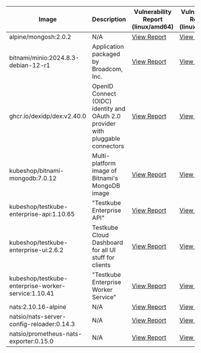 | Image | Description | Vulnerability Report (linux/amd64) | Vulnerability Report (linux/arm64) |
|-------|-------------|------------------------------------|------------------------------------|
| alpine/mongosh:2.0.2 | N/A | [View Report](./mongosh-2.0.2_linux_amd64.md) | [View Report](./mongosh-2.0.2_linux_arm64.md) |
| bitnami/minio:2024.8.3-debian-12-r1 | Application packaged by Broadcom, Inc. | [View Report](./minio-2024.8.3-debian-12-r1_linux_amd64.md) | [View Report](./minio-2024.8.3-debian-12-r1_linux_arm64.md) |
| ghcr.io/dexidp/dex:v2.40.0 | OpenID Connect (OIDC) identity and OAuth 2.0 provider with pluggable connectors | [View Report](./dex-v2.40.0_linux_amd64.md) | [View Report](./dex-v2.40.0_linux_arm64.md) |
| kubeshop/bitnami-mongodb:7.0.12 | Multi-platform image of Bitnami's MongoDB image | [View Report](./bitnami-mongodb-7.0.12_linux_amd64.md) | [View Report](./bitnami-mongodb-7.0.12_linux_arm64.md) |
| kubeshop/testkube-enterprise-api:1.10.65 | "Testkube Enterprise API" | [View Report](./testkube-enterprise-api-1.10.65_linux_amd64.md) | [View Report](./testkube-enterprise-api-1.10.65_linux_arm64.md) |
| kubeshop/testkube-enterprise-ui:2.6.2 | Testkube Cloud Dashboard for all UI stuff for clients | [View Report](./testkube-enterprise-ui-2.6.2_linux_amd64.md) | [View Report](./testkube-enterprise-ui-2.6.2_linux_arm64.md) |
| kubeshop/testkube-enterprise-worker-service:1.10.41 | "Testkube Enterprise Worker Service" | [View Report](./testkube-enterprise-worker-service-1.10.41_linux_amd64.md) | [View Report](./testkube-enterprise-worker-service-1.10.41_linux_arm64.md) |
| nats:2.10.16-alpine | N/A | [View Report](./nats-2.10.16-alpine_linux_amd64.md) | [View Report](./nats-2.10.16-alpine_linux_arm64.md) |
| natsio/nats-server-config-reloader:0.14.3 | N/A | [View Report](./nats-server-config-reloader-0.14.3_linux_amd64.md) | [View Report](./nats-server-config-reloader-0.14.3_linux_arm64.md) |
| natsio/prometheus-nats-exporter:0.15.0 | N/A | [View Report](./prometheus-nats-exporter-0.15.0_linux_amd64.md) | [View Report](./prometheus-nats-exporter-0.15.0_linux_arm64.md) |
